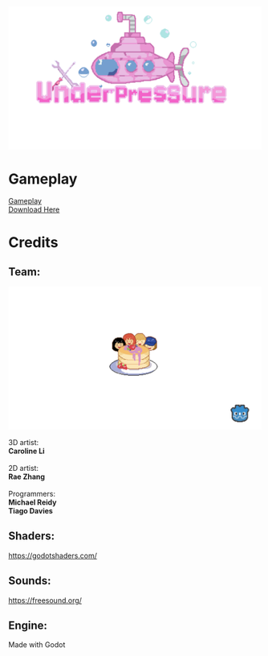 ![Logo](sprites/menu_logo.png)

# Gameplay

[Gameplay](https://youtu.be/fzqlHD6k39g) </br>
[Download Here](https://tdavies.itch.io/under-pressure)
 
# Credits
## Team:

![Team](sprites/splash.png)

3D artist: </br>**Caroline Li** </br></br>
2D artist: </br>**Rae Zhang** </br></br>
Programmers: </br>
**Michael Reidy** </br>
**Tiago Davies**

## Shaders:
https://godotshaders.com/

## Sounds:
https://freesound.org/

## Engine:
Made with Godot
